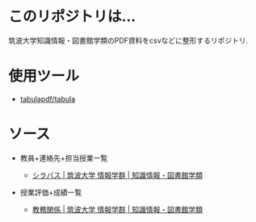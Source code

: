 # このリポジトリは…

筑波大学知識情報・図書館学類のPDF資料をcsvなどに整形するリポジトリ.

# 使用ツール

- [tabulapdf/tabula](https://github.com/tabulapdf/tabula)

# ソース

- 教員+連絡先+担当授業一覧
	- [シラバス | 筑波大学 情報学群 | 知識情報・図書館学類](https://klis.tsukuba.ac.jp/syllabus.html)

- 授業評価+成績一覧
	- [教務関係 | 筑波大学 情報学群 | 知識情報・図書館学類](https://klis.tsukuba.ac.jp/school_affairs.html)
